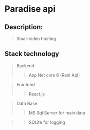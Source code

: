 # Paradise api

## Description: 

> Small video hosting

## Stack technology

> Backend
>> Asp.Net core 6 (Rest Api)


> Frontend
>> React.js


> Data Base
>> MS Sql Server for main data

>> SQLite for logging
